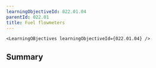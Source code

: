 ```yaml
---
learningObjectiveId: 022.01.04
parentId: 022.01
title: Fuel flowmeters
---
```


```tsx eval
<LearningOBjectives learningObjectiveId={022.01.04} />
```

## Summary
